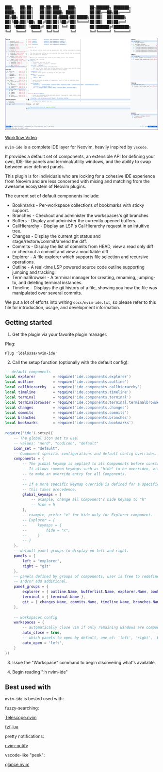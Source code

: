 ```  
███╗   ██╗██╗   ██╗██╗███╗   ███╗      ██╗██████╗ ███████╗
████╗  ██║██║   ██║██║████╗ ████║      ██║██╔══██╗██╔════╝
██╔██╗ ██║██║   ██║██║██╔████╔██║█████╗██║██║  ██║█████╗  
██║╚██╗██║╚██╗ ██╔╝██║██║╚██╔╝██║╚════╝██║██║  ██║██╔══╝  
██║ ╚████║ ╚████╔╝ ██║██║ ╚═╝ ██║      ██║██████╔╝███████╗
╚═╝  ╚═══╝  ╚═══╝  ╚═╝╚═╝     ╚═╝      ╚═╝╚═════╝ ╚══════╝
```
![nvim-ide](./contrib/screenshot.png)

[Workflow Video](https://youtu.be/GcoHnB5DoFA)

`nvim-ide` is a complete IDE layer for Neovim, heavily inspired by `vscode`.

It provides a default set of components, an extensible API for defining your
own, IDE-like panels and terminal/utility windows, and the ability to swap between
user defined panels. 

This plugin is for individuals who are looking for a cohesive IDE experience 
from Neovim and are less concerned with mixing and matching from the awesome
ecosystem of Neovim plugins.

The current set of default components include:
* Bookmarks - Per-workspace collections of bookmarks with sticky support.
* Branches  - Checkout and administer the workspaces's git branches
* Buffers   - Display and administer the currently opened buffers.
* CallHierarchy - Display an LSP's CallHierarchy request in an intuitive tree.
* Changes - Display the current git status and stage/restore/commit/amend the diff.
* Commits - Display the list of commits from HEAD, view a read only diff or checkout a commit and view a modifiable diff.
* Explorer - A file explorer which supports file selection and recursive operations.
* Outline - A real-time LSP powered source code outline supporting jumping and tracking.
* TerminalBrowser - A terminal manager for creating, renaming, jumping-to, and deleting terminal instances.
* Timeline - Displays the git history of a file, showing you how the file was manipulated over several commits.

We put a lot of efforts into writing `docs/nvim-ide.txt`, so please refer to this 
file for introduction, usage, and development information.

## Getting started 

1. Get the plugin via your favorite plugin manager.

Plug:
```
Plug 'ldelossa/nvim-ide'
```

2. Call the setup function (optionally with the default config):

```lua
-- default components
local explorer        = require('ide.components.explorer')
local outline         = require('ide.components.outline')
local callhierarchy   = require('ide.components.callhierarchy')
local timeline        = require('ide.components.timeline')
local terminal        = require('ide.components.terminal')
local terminalbrowser = require('ide.components.terminal.terminalbrowser')
local changes         = require('ide.components.changes')
local commits         = require('ide.components.commits')
local branches        = require('ide.components.branches')
local bookmarks       = require('ide.components.bookmarks')

require('ide').setup({
    -- The global icon set to use.
    -- values: "nerd", "codicon", "default"
    icon_set = "default",
    -- Component specific configurations and default config overrides.
    components = {
        -- The global keymap is applied to all Components before construction.
        -- It allows common keymaps such as "hide" to be overriden, without having
        -- to make an override entry for all Components.
        --
        -- If a more specific keymap override is defined for a specific Component
        -- this takes precedence.
        global_keymaps = {
            -- example, change all Component's hide keymap to "h"
            -- hide = h
        },
        -- example, prefer "x" for hide only for Explorer component.
        -- Explorer = {
        --     keymaps = {
        --         hide = "x",
        --     }
        -- }
    },
    -- default panel groups to display on left and right.
    panels = {
        left = "explorer",
        right = "git"
    },
    -- panels defined by groups of components, user is free to redefine the defaults
    -- and/or add additional.
    panel_groups = {
        explorer = { outline.Name, bufferlist.Name, explorer.Name, bookmarks.Name, callhierarchy.Name, terminalbrowser.Name },
        terminal = { terminal.Name },
        git = { changes.Name, commits.Name, timeline.Name, branches.Name }
    },

    -- workspaces config
    workspaces = {
        -- automatically close vim if only remaining windows are components
        auto_close = true,
        -- which panels to open by default, one of: 'left', 'right', 'both', 'none'
        auto_open = 'left',
    }
})
```

3. Issue the "Workspace" command to begin discovering what's available.

4. Begin reading ":h nvim-ide"

## Best used with

`nvim-ide` is bested used with:

fuzzy-searching:

[Telescope.nvim](https://github.com/nvim-telescope/telescope.nvim) 

[fzf-lua](https://github.com/nvim-telescope/telescope.nvim) 

pretty notifications:

[nvim-notify](https://github.com/rcarriga/nvim-notify)

vscode-like "peek":

[glance.nvim](https://github.com/DNLHC/glance.nvim)
